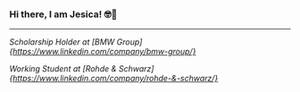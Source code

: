 ### Hi there, I am Jesica! 🤓👋
* * *

_Scholarship Holder at [BMW Group]{https://www.linkedin.com/company/bmw-group/}_

_Working Student at [Rohde & Schwarz]{https://www.linkedin.com/company/rohde-&-schwarz/}_

<!--
**brigittajesica/brigittajesica** is a ✨ _special_ ✨ repository because its `README.md` (this file) appears on your GitHub profile.

Here are some ideas to get you started:

- 🔭 I’m currently working on ...
- 🌱 I’m currently learning ...
- 👯 I’m looking to collaborate on ...
- 🤔 I’m looking for help with ...
- 💬 Ask me about ...
- 📫 How to reach me: ...
- 😄 Pronouns: ...
- ⚡ Fun fact: ...
-->
